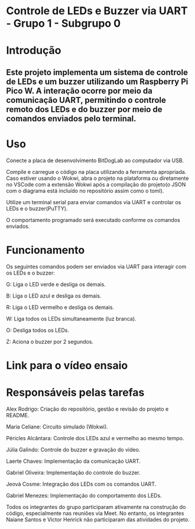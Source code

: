 # Controle de LEDs e Buzzer via UART - Grupo 1 - Subgrupo 0

# Introdução

## Este projeto implementa um sistema de controle de LEDs e um buzzer utilizando um Raspberry Pi Pico W. A interação ocorre por meio da comunicação UART, permitindo o controle remoto dos LEDs e do buzzer por meio de comandos enviados pelo terminal.

# Uso

Conecte a placa de desenvolvimento BitDogLab ao computador via USB.

Compile e carregue o código na placa utilizando a ferramenta apropriada. Caso  estiver usando o Wokwi, abra o projeto na plataforma ou diretamente no VSCode com a extensão Wokwi após a compilação do projeto(o JSON com o diagrama está incluído no repositório assim como o toml).

Utilize um terminal serial para enviar comandos via UART e controlar os LEDs e o buzzer(PuTTY).

O comportamento programado será executado conforme os comandos enviados.

# Funcionamento

Os seguintes comandos podem ser enviados via UART para interagir com os LEDs e o buzzer:

G: Liga o LED verde e desliga os demais.

B: Liga o LED azul e desliga os demais.

R: Liga o LED vermelho e desliga os demais.

W: Liga todos os LEDs simultaneamente (luz branca).

O: Desliga todos os LEDs.

Z: Aciona o buzzer por 2 segundos.

# Link para o vídeo ensaio



# Responsáveis pelas tarefas

Alex Rodrigo: Criação do repositório, gestão e revisão do projeto e README.

Maria Celiane: Circuito simulado (Wokwi).

Péricles Alcântara: Controle dos LEDs azul e vermelho ao mesmo tempo.

Júlia Galindo: Controle do buzzer e gravação do vídeo.

Laerte Chaves: Implementação da comunicação UART.

Gabriel Oliveira: Implementação do controle do buzzer.

Jeová Cosme: Integração dos LEDs com os comandos UART.

Gabriel Menezes: Implementação do comportamento dos LEDs.

Todos os integrantes do grupo participaram ativamente na construção do código, especialmente nas reuniões via Meet. No entanto, os integrantes Naiane Santos e Victor Henrick não participaram das atividades do projeto.

